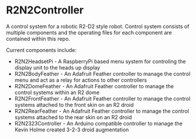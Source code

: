# R2N2Controller
A control system for a robotic R2-D2 style robot.  Control system consists of
multiple components and the operating files for each component are contained
within this repo.

Current components include:
- R2N2HeadsetPi - A RaspberryPi based menu system for controling the display unit to the heads up display
- R2N2BodyFeather - An Adafruit Feather controller to manage the control menu and act as a relay for actions
  to other controllers
- R2N2DomeFeather - An Adafruit Feather controller to manage the control systems within an R2 dome
- R2N2FrontFeather - An Adafruit Feather controller to manage the control systems attached to the front skin on an R2 droid
- R2N2RearFeather - An Adafruit Feather controller to manage the control systems attached to the rear skin on an R2 droid
- R2N2323Controller - An Arduino compatible controller to manage the Kevin Holme created 3-2-3 droid augmentation
